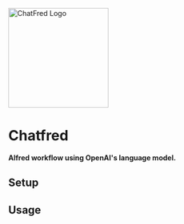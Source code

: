 <img src="https://github.com/chrislemke/chatfred/raw/main/assets/images/chatfred.png" alt="ChatFred Logo" width="200" height="200"/><br>

# Chatfred
**Alfred workflow using OpenAI's language model.**

## Setup

## Usage
